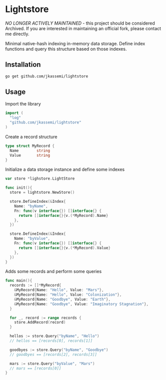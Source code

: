 # Lightstore

*NO LONGER ACTIVELY MAINTAINED* - this project should be considered Archived. If you are interested in maintaining an official fork, please contact me directly.

Minimal native-hash indexing in-memory data storage. Define index functions and
query this structure based on those indexes. 

## Installation

```bash
go get github.com/jkassemi/lightstore
```

## Usage

Import the library

```go
import (
  "log"
  "github.com/jkassemi/lightstore"
)
```

Create a record structure

```go
type struct MyRecord {
  Name        string
  Value       string
}
```

Initialize a data storage instance and define some indexes 

```go
var store *lighstore.LightStore

func init(){
  store = lightstore.NewStore()

  store.DefineIndex(&Index{
    Name: "byName",
    Fn: func(v interface{}) []interface{} {
      return []interface{}{v.(*MyRecord).Name}
    },
  })

  store.DefineIndex(&Index{
    Name: "byValue",
    Fn: func(v interface{}) []interface{} {
      return []interface{}{v.(*MyRecord).Value}
    },
  })
}
```

Adds some records and perform some queries

```go
func main(){
  records := []*MyRecord{
    &MyRecord{Name: "Hello", Value: "Mars"},
    &MyRecord{Name: "Hello", Value: "Colonization"},
    &MyRecord{Name: "Goodbye", Value: "Earth"},
    &MyRecord{Name: "Goodbye", Value: "Imaginatory Stagnation"},
  }

  for _, record := range records {
    store.AddRecord(record)
  }

  hellos := store.Query("byName", "Hello")
  // hellos == [records[0], records[1]] 

  goodbyes := store.Query("byName", "Goodbye")
  // goodbyes == [records[2], records[3]]

  mars := store.Query("byValue", "Mars")
  // mars == [records[0]]
}
```
